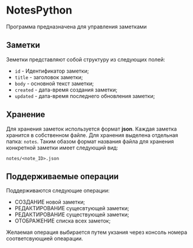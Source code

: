# NotesPython

Программа предназначена для управления заметками

## Заметки

Земетки представляют собой структуру из следующих полей:

- `id` - Идентификатор заметки;
- `title` - заголовок заметки;
- `body` - основной текст заметки;
- `created` - дата-время создания заметки;
- `updated` - дата-время последнего обновления заметки;

## Хранение

Для хранения заметок используется формат __json__. Каждая заметка хранится в собственном файле. Для хранения выделена отдельная папка: `notes`. Таким обазом формат названия файла для хранения конкретной заметки имеет следующий вид:

```
notes/<note_ID>.json
```

## Поддерживаемые операции

Поддерживаются следующие операции:

- СОЗДАНИЕ новой заметки;
- РЕДАКТИРОВАНИЕ сущесвтующей заметки;
- РЕДАКТИРОВАНИЕ существующей заметки;
- ОТОБРАЖЕНИЕ списка всех заметок;

Желаемая операция выбирается путем укзания через консоль номера соответсвующией опеарации.